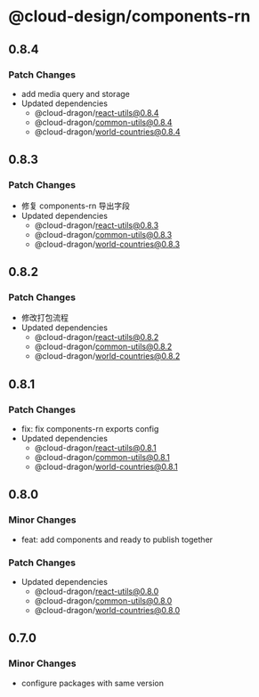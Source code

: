 # @cloud-design/components-rn

## 0.8.4

### Patch Changes

- add media query and storage
- Updated dependencies
  - @cloud-dragon/react-utils@0.8.4
  - @cloud-dragon/common-utils@0.8.4
  - @cloud-dragon/world-countries@0.8.4

## 0.8.3

### Patch Changes

- 修复 components-rn 导出字段
- Updated dependencies
  - @cloud-dragon/react-utils@0.8.3
  - @cloud-dragon/common-utils@0.8.3
  - @cloud-dragon/world-countries@0.8.3

## 0.8.2

### Patch Changes

- 修改打包流程
- Updated dependencies
  - @cloud-dragon/react-utils@0.8.2
  - @cloud-dragon/common-utils@0.8.2
  - @cloud-dragon/world-countries@0.8.2

## 0.8.1

### Patch Changes

- fix: fix components-rn exports config
- Updated dependencies
  - @cloud-dragon/react-utils@0.8.1
  - @cloud-dragon/common-utils@0.8.1
  - @cloud-dragon/world-countries@0.8.1

## 0.8.0

### Minor Changes

- feat: add components and ready to publish together

### Patch Changes

- Updated dependencies
  - @cloud-dragon/react-utils@0.8.0
  - @cloud-dragon/common-utils@0.8.0
  - @cloud-dragon/world-countries@0.8.0

## 0.7.0

### Minor Changes

- configure packages with same version
